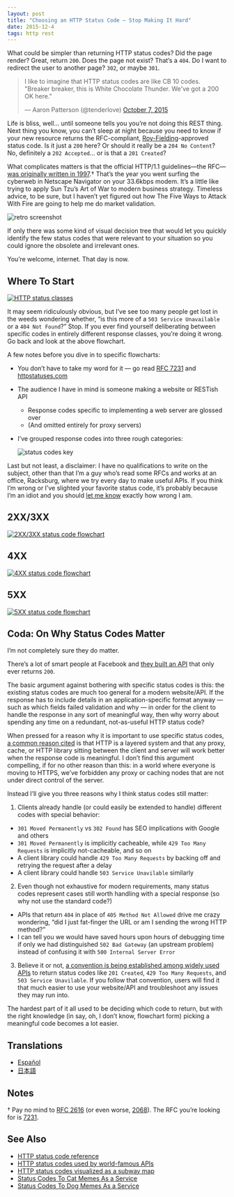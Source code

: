 ```yaml
---
layout: post
title: "Choosing an HTTP Status Code — Stop Making It Hard"
date: 2015-12-4
tags: http rest
---
```


What could be simpler than returning HTTP status codes? Did the page render?
Great, return `200`. Does the page not exist? That’s a `404`. Do I want to
redirect the user to another page? `302`, or maybe `301`.

<blockquote class="twitter-tweet" data-lang="en"><p lang="en" dir="ltr">I like to imagine that HTTP status codes are like CB 10 codes. &quot;Breaker breaker, this is White Chocolate Thunder. We&#39;ve got a 200 OK here.&quot;</p>&mdash; Aaron Patterson (@tenderlove) <a href="https://twitter.com/tenderlove/status/651905056300634112?ref_src=twsrc%5Etfw">October 7, 2015</a></blockquote>
<script async src="https://platform.twitter.com/widgets.js" charset="utf-8"></script>

Life is bliss, well… until someone tells you you’re not doing this REST thing. Next thing you know, you can’t sleep at night because you need to know if your new resource returns the RFC-compliant, [Roy-Fielding][roy-fielding]-approved status code. Is it just a `200` here? Or should it really be a `204 No Content`? No, definitely a `202 Accepted`… or is that a `201 Created`?

<!--more-->

What complicates matters is that the official HTTP/1.1 guidelines—the RFC—[was originally written in 1997][rfc-2068].† That’s the year you went surfing the cyberweb in Netscape Navigator on your 33.6kbps modem. It’s a little like trying to apply Sun Tzu’s Art of War to modern business strategy. Timeless advice, to be sure, but I haven’t yet figured out how The Five Ways to Attack With Fire are going to help me do market validation.

![retro screenshot][win98-rfc2068-annotated]

If only there was some kind of visual decision tree that would let you quickly identify the few status codes that were relevant to your situation so you could ignore the obsolete and irrelevant ones.

You’re welcome, internet. That day is now.

## Where To Start

[![HTTP status classes][http-status-classes]][http-status-classes-svg]

It may seem ridiculously obvious, but I’ve see too many people get lost in the weeds wondering whether, “is this more of a `503 Service Unavailable` or a `404 Not Found`?” Stop. If you ever find yourself deliberating between specific codes in entirely different response classes, you’re doing it wrong. Go back and look at the above flowchart.

A few notes before you dive in to specific flowcharts:

- You don’t have to take my word for it — go read [RFC 7231][rfc-7231] and [httpstatuses.com](https://httpstatuses.com/)
- The audience I have in mind is someone making a website or RESTish API
  - Response codes specific to implementing a web server are glossed over
  - (And omitted entirely for proxy servers)
- I’ve grouped response codes into three rough categories:

    ![status codes key][http-status-codes-key]

Last but not least, a disclaimer: I have no qualifications to write on the subject, other than that I’m a guy who’s read some RFCs and works at an office, Racksburg, where we try every day to make useful APIs. If you think I’m wrong or I’ve slighted your favorite status code, it’s probably because I’m an idiot and you should [let me know][discussion] exactly how wrong I am.

## 2XX/3XX

[![2XX/3XX status code flowchart][http-2xx-3xx-status-codes]][http-2xx-3xx-status-codes-svg]

## 4XX

[![4XX status code flowchart][http-4xx-status-codes]][http-4xx-status-codes-svg]

## 5XX

[![5XX status code flowchart][http-5xx-status-codes]][http-5xx-status-codes-svg]

## Coda: On Why Status Codes Matter

I’m not completely sure they do matter.

There’s a lot of smart people at Facebook and [they built an API][graph-api] that only ever returns `200`.

The basic argument against bothering with specific status codes is this: the existing status codes are much too general for a modern website/API. If the response has to include details in an application-specific format anyway — such as which fields failed validation and why — in order for the client to handle the response in any sort of meaningful way, then why worry about spending any time on a redundant, not-as-useful HTTP status code?

When pressed for a reason why it is important to use specific status codes, [a common reason cited][proxy-cache-etc] is that HTTP is a layered system and that any proxy, cache, or HTTP library sitting between the client and server will work better when the response code is meaningful. I don’t find this argument compelling, if for no other reason than this: in a world where everyone is moving to HTTPS, we’ve forbidden any proxy or caching nodes that are not under direct control of the server.

Instead I’ll give you three reasons why I think status codes still matter:

1. Clients already handle (or could easily be extended to handle) different codes with special behavior:
  - `301 Moved Permanently` vs `302 Found` has SEO implications with Google and others
  - `301 Moved Permanently` is implicitly cacheable, while `429 Too Many Requests` is implicitly not-cacheable, and so on
  - A client library could handle `429 Too Many Requests` by backing off and retrying the request after a delay
  - A client library could handle `503 Service Unavilable` similarly
2. Even though not exhaustive for modern requirements, many status codes represent cases still worth handling with a special response (so why not use the standard code?)
  - APIs that return `404` in place of `405 Method Not Allowed` drive me crazy wondering, “did I just fat-finger the URL or am I sending the wrong HTTP method?”
  - I can tell you we would have saved hours upon hours of debugging time if only we had distinguished `502 Bad Gateway` (an upstream problem) instead of confusing it with `500 Internal Server Error`

3. Believe it or not, [a convention is being established among widely used APIs][api-status-codes] to return status codes like `201 Created`, `429 Too Many Requests`, and `503 Service Unavilable`. If you follow that convention, users will find it that much easier to use your website/API and troubleshoot any issues they may run into.

The hardest part of it all used to be deciding which code to return, but with the right knowledge (in say, oh, I don’t know, flowchart form) picking a meaningful code becomes a lot easier.

## Translations

- [Español][translation-spanish]
- [日本語][translation-japanese]

## Notes

† Pay no mind to [RFC 2616][rfc-2616] (or even worse, [2068][rfc-2068]). The RFC you’re looking for is [7231][rfc-7231].

## See Also

- [HTTP status code reference](https://httpstatuses.com/)
- [HTTP status codes used by world-famous APIs][api-status-codes]
- [HTTP status codes visualized as a subway map](http://restlet.com/http-status-codes-map)
- [Status Codes To Cat Memes As a Service](https://http.cat/)
- [Status Codes To Dog Memes As a Service](http://httpstatusdogs.com/)

[api-status-codes]: https://gist.github.com/vkostyukov/32c84c0c01789425c29a
[discussion]: https://www.reddit.com/r/webdev/comments/3vslmp/choosing_an_http_status_code_stop_making_it_hard/
[http-status-classes]: /assets/choosing-an-http-status-code/http-status-classes.png
[http-status-classes-svg]: http://mlk.nfshost.com/choosing-an-http-status-code/HTTP-Status-Codes.svg
[http-status-codes-key]: /assets/choosing-an-http-status-code/http-status-codes-key.png
[http-2xx-3xx-status-codes]: /assets/choosing-an-http-status-code/http-2xx-3xx-status-codes.png
[http-2xx-3xx-status-codes-svg]: http://mlk.nfshost.com/choosing-an-http-status-code/HTTP-2XX-3XX-Status-Codes.svg
[http-4xx-status-codes]: /assets/choosing-an-http-status-code/http-4xx-status-codes.png
[http-4xx-status-codes-svg]: http://mlk.nfshost.com/choosing-an-http-status-code/HTTP-4XX-Status-Codes.svg
[http-5xx-status-codes]: /assets/choosing-an-http-status-code/http-5xx-status-codes.png
[http-5xx-status-codes-svg]: http://mlk.nfshost.com/choosing-an-http-status-code/HTTP-5XX-Status-Codes.svg
[graph-api]: https://developers.facebook.com/docs/graph-api
[proxy-cache-etc]: http://stackoverflow.com/a/31330860/27581
[rfc-2068]: https://tools.ietf.org/html/rfc2068
[rfc-2616]: https://tools.ietf.org/html/rfc2616
[rfc-7231]: https://tools.ietf.org/html/rfc7231
[roy-fielding]: https://en.wikipedia.org/wiki/Roy_Fielding
[translation-spanish]: https://blog.agetic.gob.bo/?p=185
[translation-japanese]: http://postd.cc/choosing-an-http-status-code/
[win98-rfc2068-annotated]: /assets/choosing-an-http-status-code/win98-rfc2068-annotated.png "If you think about it, it's a testament to RFC 2068 that Netscape Navigator still works in 2015 at all"

